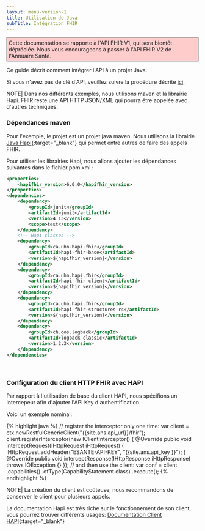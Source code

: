 ```yaml
---
layout: menu-version-1
title: Utilisation de Java
subTitle: Intégration FHIR
---
```

<p style="background-color: #ffcccc; border:1px solid grey; padding: 5px; max-width: 790px;">
Cette documentation se rapporte à l'API FHIR V1, qui sera bientôt dépréciée. Nous vous encourageons à passer à l'API FHIR V2 de l'Annuaire Santé.
</p>

Ce guide décrit comment intégrer l'API à un projet Java.

Si vous n'avez pas de clé d'API, veuillez suivre la procédure décrite [ici]({{'/pages/guide/version-1/getting-started/get-api-key.html'}}).

NOTE| Dans nos différents exemples, nous utilisons maven et la librairie Hapi. FHIR reste une API HTTP JSON/XML  qui pourra être appelée avec d'autres techniques.

### Dépendances maven

Pour l'exemple, le projet est un projet java maven. Nous utilisons la librairie [Java Hapi](https://hapifhir.io/){:target="_blank"} qui permet entre autres de faire des appels FHIR.

Pour utiliser les librairies Hapi, nous allons ajouter les dépendances suivantes dans le fichier pom.xml : 

```xml
<properties>
    <hapifhir_version>6.0.0</hapifhir_version>
</properties>
<dependencies>
    <dependency>
        <groupId>junit</groupId>
        <artifactId>junit</artifactId>
        <version>4.13</version>
        <scope>test</scope>
    </dependency>
    <!-- Hapi classes -->
    <dependency>
        <groupId>ca.uhn.hapi.fhir</groupId>
        <artifactId>hapi-fhir-base</artifactId>
        <version>${hapifhir_version}</version>
    </dependency>
    <dependency>
        <groupId>ca.uhn.hapi.fhir</groupId>
        <artifactId>hapi-fhir-client</artifactId>
        <version>${hapifhir_version}</version>
    </dependency>
    <dependency>
        <groupId>ca.uhn.hapi.fhir</groupId>
        <artifactId>hapi-fhir-structures-r4</artifactId>
        <version>${hapifhir_version}</version>
    </dependency>
    <dependency>
        <groupId>ch.qos.logback</groupId>
        <artifactId>logback-classic</artifactId>
        <version>1.2.3</version>
    </dependency>
</dependencies>
```

&nbsp;

### Configuration du client HTTP FHIR avec HAPI

Par rapport à l'utilisation de base du client HAPI, nous spécifions un Intercepeur afin d'ajouter l'API Key d'authentification. 

Voici un exemple nominal: 
<div class="code-sample"><div class="tab-content" data-name="java">
{% highlight java %}
// register the interceptor only one time:
var client = ctx.newRestfulGenericClient("{{site.ans.api_url}}/fhir");
client.registerInterceptor(new IClientInterceptor() {
    @Override
    public void interceptRequest(IHttpRequest iHttpRequest) {
        iHttpRequest.addHeader("ESANTE-API-KEY", "{{site.ans.api_key }}");
    }
    @Override
    public void interceptResponse(IHttpResponse iHttpResponse) throws IOException {}
});
// and then use the client:
var conf = client
   .capabilities()
   .ofType(CapabilityStatement.class)
   .execute();
{% endhighlight %}
</div></div>

NOTE| La création du client est coûteuse, nous recommandons de conserver le client pour plusieurs appels.

La documentation Hapi est très riche sur le fonctionnement de son client, vous pourrez trouver différents usages: [Documentation Client HAPI](https://hapifhir.io/hapi-fhir/docs/client/generic_client.html){:target="_blank"}

